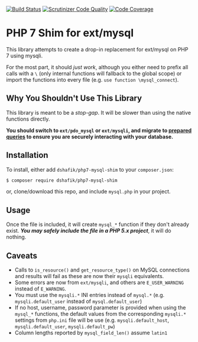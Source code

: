 [![Build Status](https://travis-ci.org/dshafik/php7-mysql-shim.svg?branch=master)](https://travis-ci.org/dshafik/php7-mysql-shim)
[![Scrutinizer Code Quality](https://scrutinizer-ci.com/g/dshafik/php7-mysql-shim/badges/quality-score.png?b=master)](https://scrutinizer-ci.com/g/dshafik/php7-mysql-shim/?branch=master)
[![Code Coverage](https://scrutinizer-ci.com/g/dshafik/php7-mysql-shim/badges/coverage.png?b=master)](https://scrutinizer-ci.com/g/dshafik/php7-mysql-shim/?branch=master)
# PHP 7 Shim for ext/mysql

This library attempts to create a drop-in replacement for ext/mysql on PHP 7 using mysqli.

For the most part, it should _just work_, although you either need to prefix all calls with a `\` (only internal functions will fallback to the global scope)
or import the functions into every file (e.g. `use function \mysql_connect`).

## Why You Shouldn't Use This Library

This library is meant to be a _stop-gap_. It will be slower than using the native functions directly.

**You should switch to `ext/pdo_mysql` or `ext/mysqli`, and migrate to [prepared queries](http://php.net/manual/en/pdo.prepared-statements.php) to ensure you are securely interacting with your database.**

## Installation

To install, either add `dshafik/php7-mysql-shim` to your `composer.json`:

```sh
$ composer require dshafik/php7-mysql-shim
```

or, clone/download this repo, and include `mysql.php` in your project.

## Usage

Once the file is included, it will create `mysql_*` function if they don't already exist. _**You may safely include the file in a PHP 5.x project**_, it will do nothing.

## Caveats

- Calls to `is_resource()` and `get_resource_type()` on MySQL connections and results will fail as these are now their `mysqli` equivalents.
- Some errors are now from `ext/mysqli`, and others are `E_USER_WARNING` instead of `E_WARNING`.
- You must use the `mysqli.*` INI entries instead of `mysql.*` (e.g. `mysqli.default_user` instead of `mysql.default_user`)
- If no host, username, password parameter is provided when using the `mysql_*` functions, the default values from the corresponding `mysqli.*` settings from `php.ini` file will be use (e.g. `mysqli.default_host`, `mysqli.default_user`, `mysqli.default_pw`)
- Column lengths reported by `mysql_field_len()` assume `latin1`
